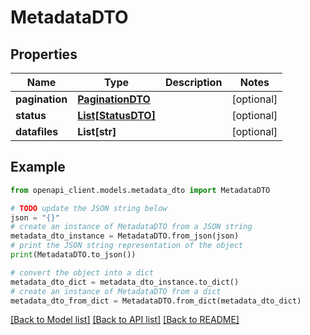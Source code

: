 # MetadataDTO


## Properties

Name | Type | Description | Notes
------------ | ------------- | ------------- | -------------
**pagination** | [**PaginationDTO**](PaginationDTO.md) |  | [optional] 
**status** | [**List[StatusDTO]**](StatusDTO.md) |  | [optional] 
**datafiles** | **List[str]** |  | [optional] 

## Example

```python
from openapi_client.models.metadata_dto import MetadataDTO

# TODO update the JSON string below
json = "{}"
# create an instance of MetadataDTO from a JSON string
metadata_dto_instance = MetadataDTO.from_json(json)
# print the JSON string representation of the object
print(MetadataDTO.to_json())

# convert the object into a dict
metadata_dto_dict = metadata_dto_instance.to_dict()
# create an instance of MetadataDTO from a dict
metadata_dto_from_dict = MetadataDTO.from_dict(metadata_dto_dict)
```
[[Back to Model list]](../README.md#documentation-for-models) [[Back to API list]](../README.md#documentation-for-api-endpoints) [[Back to README]](../README.md)


